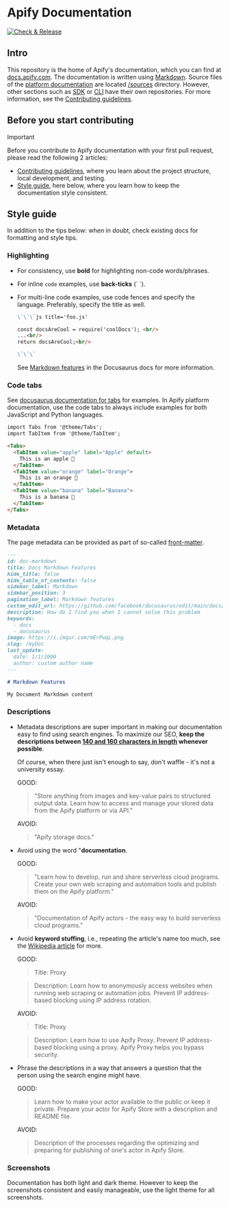 # Apify Documentation

[![Check & Release](https://github.com/apify/apify-docs/actions/workflows/test.yaml/badge.svg)](https://github.com/apify/apify-docs/actions/workflows/test.yaml)

## Intro

This repository is the home of Apify's documentation, which you can find at [docs.apify.com](https://docs.apify.com/). The documentation is written using [Markdown](https://github.com/adam-p/markdown-here/wiki/Markdown-Cheatsheet). Source files of the [platform documentation](https://docs.apify.com/platform) are located [/sources](https://github.com/apify/apify-docs/tree/master/sources) directory. However, other sections such as [SDK](https://docs.apify.com/sdk) or [CLI](https://docs.apify.com/cli) have their own repositories. For more information, see the [Contributing guidelines](./CONTRIBUTING.md).

## Before you start contributing

> [!IMPORTANT]
> Before you contribute to Apify documentation with your first pull request, please read the following 2 articles:
>
> - [Contributing guidelines](./CONTRIBUTING.md), where you learn about the project structure, local development, and testing.
> - [Style guide](#style-guide), here below, where you learn how to keep the documentation style consistent.

## Style guide

In addition to the tips below: when in doubt, check existing docs for formatting and style tips.

### Highlighting

- For consistency, use **bold** for highlighting non-code words/phrases.
- For inline `code` examples, use **back-ticks** (\` \`).
- For multi-line code examples, use code fences and specify the language. Preferably, specify the title as well.

    ```markdown
    \`\`\`js title='foo.js'

    const docsAreCool = require('coolDocs'); <br/>
    ...<br/>
    return docsAreCool;<br/>

    \`\`\`
    ```

    See [Markdown features](https://docusaurus.io/docs/markdown-features) in the Docusaurus docs for more information.

### Code tabs

See [docusaurus documentation for tabs](https://docusaurus.io/docs/markdown-features/tabs) for examples. In Apify platform documentation, use the code tabs to always include examples for both JavaScript and Python languages.

```markdown
import Tabs from '@theme/Tabs';
import TabItem from '@theme/TabItem';

<Tabs>
  <TabItem value="apple" label="Apple" default>
    This is an apple 🍎
  </TabItem>
  <TabItem value="orange" label="Orange">
    This is an orange 🍊
  </TabItem>
  <TabItem value="banana" label="Banana">
    This is a banana 🍌
  </TabItem>
</Tabs>
```

### Metadata

The page metadata can be provided as part of so-called [front-matter](https://docusaurus.io/docs/api/plugins/@docusaurus/plugin-content-docs#markdown-front-matter).

```markdown
---
id: doc-markdown
title: Docs Markdown Features
hide_title: false
hide_table_of_contents: false
sidebar_label: Markdown
sidebar_position: 3
pagination_label: Markdown features
custom_edit_url: https://github.com/facebook/docusaurus/edit/main/docs/api-doc-markdown.md
description: How do I find you when I cannot solve this problem
keywords:
  - docs
  - docusaurus
image: https://i.imgur.com/mErPwqL.png
slug: /myDoc
last_update:
  date: 1/1/2000
  author: custom author name
---

# Markdown Features

My Document Markdown content
```

### Descriptions

- Metadata descriptions are super important in making our documentation easy to find using search engines. To maximize our SEO, **keep the descriptions between [140 and 160 characters in length](https://www.google.com/url?sa=t&rct=j&q=&esrc=s&source=web&cd=&cad=rja&uact=8&ved=2ahUKEwigg6Og56brAhUNi1wKHULsAHEQFjAGegQIDBAG&url=https%3A%2F%2Fmoz.com%2Flearn%2Fseo%2Fmeta-description&usg=AOvVaw3L26bXhHZTd0wYDM_5xtJ9) whenever possible**.

    Of course, when there just isn't enough to say, don't waffle - it's not a university essay.

    GOOD:

    > "Store anything from images and key-value pairs to structured output data. Learn how to access and manage your stored data from the Apify platform or via API."

    AVOID:

    > "Apify storage docs."

- Avoid using the word "**documentation**.

    GOOD:

    > "Learn how to develop, run and share serverless cloud programs. Create your own web scraping and automation tools and publish them on the Apify platform."

    AVOID:

    > "Documentation of Apify actors - the easy way to build serverless cloud programs."

- Avoid **keyword stuffing**, i.e., repeating the article's name too much, see the [Wikipedia article](https://en.wikipedia.org/wiki/Keyword_stuffing) for more.

    GOOD:

    > Title: Proxy

    > Description: Learn how to anonymously access websites when running web scraping or automation jobs. Prevent IP address-based blocking using IP address rotation.

    AVOID:

    > Title: Proxy

    > Description: Learn how to use Apify Proxy. Prevent IP address-based blocking using a proxy. Apify Proxy helps you bypass security.

- Phrase the descriptions in a way that answers a question that the person using the search engine might have.

    GOOD:

    > Learn how to make your actor available to the public or keep it private. Prepare your actor for Apify Store with a description and README file.

    AVOID:

    > Description of the processes regarding the optimizing and preparing for publishing of one's actor in Apify Store.

### Screenshots

Documentation has both light and dark theme. However to keep the screenshots consistent and easily manageable, use the light theme for all screenshots.

